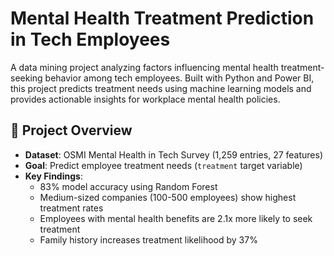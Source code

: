 # Mental Health Treatment Prediction in Tech Employees

A data mining project analyzing factors influencing mental health treatment-seeking behavior among tech employees. Built with Python and Power BI, this project predicts treatment needs using machine learning models and provides actionable insights for workplace mental health policies.

## 📌 Project Overview
- **Dataset**: OSMI Mental Health in Tech Survey (1,259 entries, 27 features)
- **Goal**: Predict employee treatment needs (`treatment` target variable)
- **Key Findings**:
  - 83% model accuracy using Random Forest
  - Medium-sized companies (100-500 employees) show highest treatment rates
  - Employees with mental health benefits are 2.1x more likely to seek treatment
  - Family history increases treatment likelihood by 37%
